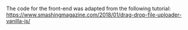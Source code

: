 The code for the front-end was adapted from the following tutorial:
https://www.smashingmagazine.com/2018/01/drag-drop-file-uploader-vanilla-js/
